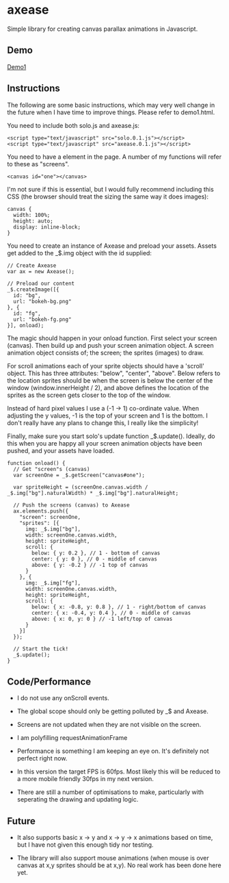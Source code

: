 # axease
Simple library for creating canvas parallax animations in Javascript.

Demo
------------

[Demo1](http://studiouniver.se/github/axease/demo1.html)

Instructions
------------

The following are some basic instructions, which may very well change in the future when I have time to improve things. Please refer to demo1.html.

You need to include both solo.js and axease.js:

    <script type="text/javascript" src="solo.0.1.js"></script>
    <script type="text/javascript" src="axease.0.1.js"></script>

You need to have a <canvas> element in the page. A number of my functions will refer to these as "screens".

    <canvas id="one"></canvas>

I'm not sure if this is essential, but I would fully recommend including this CSS (the browser should treat the sizing the same way it does images):

    canvas {
      width: 100%;
      height: auto;
      display: inline-block;
    }

You need to create an instance of Axease and preload your assets. Assets get added to the _$.img object with the id supplied:

    // Create Axease
    var ax = new Axease();

    // Preload our content
    _$.createImage([{
      id: "bg",
      url: "bokeh-bg.png"
    }, {
      id: "fg",
      url: "bokeh-fg.png"
    }], onload);


The magic should happen in your onload function. First select your screen (canvas). Then build up and push your screen animation object. A screen animation object consists of; the screen; the sprites (images) to draw.

For scroll animations each of your sprite objects should have a 'scroll' object. This has three attributes: "below", "center", "above". Below refers to the location sprites should be when the screen is below the center of the window (window.innerHeight / 2), and above defines the location of the sprites as the screen gets closer to the top of the window.

Instead of hard pixel values I use a (-1 -> 1) co-ordinate value. When adjusting the y values, -1 is the top of your screen and 1 is the bottom. I don't really have any plans to change this, I really like the simplicity!

Finally, make sure you start solo's update function _$.update(). Ideally, do this when you are happy all your screen animation objects have been pushed, and your assets have loaded.

    function onload() {
      // Get "screen"s (canvas)
      var screenOne = _$.getScreen("canvas#one");

      var spriteHeight = (screenOne.canvas.width / _$.img["bg"].naturalWidth) * _$.img["bg"].naturalHeight;

      // Push the screens (canvas) to Axease
      ax.elements.push({
        "screen": screenOne,
        "sprites": [{
          img: _$.img["bg"],
          width: screenOne.canvas.width,
          height: spriteHeight,
          scroll: {
            below: { y: 0.2 }, // 1 - bottom of canvas
            center: { y: 0 }, // 0 - middle of canvas
            above: { y: -0.2 } // -1 top of canvas
          }
        }, {
          img: _$.img["fg"],
          width: screenOne.canvas.width,
          height: spriteHeight,
          scroll: {
            below: { x: -0.8, y: 0.8 }, // 1 - right/bottom of canvas
            center: { x: -0.4, y: 0.4 }, // 0 - middle of canvas
            above: { x: 0, y: 0 } // -1 left/top of canvas
          }
        }]
      });

      // Start the tick!
      _$.update();
    }


Code/Performance
-----------

* I do not use any onScroll events.

* The global scope should only be getting polluted by _$ and Axease.

* Screens are not updated when they are not visible on the screen.

* I am polyfilling requestAnimationFrame

* Performance is something I am keeping an eye on. It's definitely not perfect right now.

* In this version the target FPS is 60fps. Most likely this will be reduced to a more mobile friendly 30fps in my next version.

* There are still a number of optimisations to make, particularly with seperating the drawing and updating logic.

Future
------

* It also supports basic x -> y and x -> y -> x animations based on time, but I have not given this enough tidy nor testing.

* The library will also support mouse animations (when mouse is over canvas at x,y sprites should be at x,y). No real work has been done here yet.
